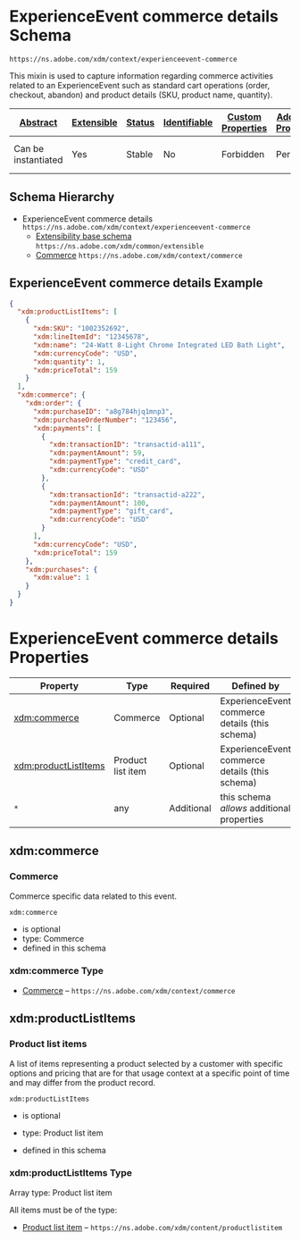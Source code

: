 
# ExperienceEvent commerce details Schema

```
https://ns.adobe.com/xdm/context/experienceevent-commerce
```

This mixin is used to capture information regarding commerce activities related to an ExperienceEvent such as standard cart operations (order, checkout, abandon) and product details (SKU, product name, quantity).

| [Abstract](../../../abstract.md) | [Extensible](../../../extensions.md) | [Status](../../../status.md) | [Identifiable](../../../id.md) | [Custom Properties](../../../extensions.md) | [Additional Properties](../../../extensions.md) | Defined In |
|----------------------------------|--------------------------------------|------------------------------|--------------------------------|---------------------------------------------|-------------------------------------------------|------------|
| Can be instantiated | Yes | Stable | No | Forbidden | Permitted | [mixins/experience-event/experienceevent-commerce.schema.json](mixins/experience-event/experienceevent-commerce.schema.json) |
## Schema Hierarchy

* ExperienceEvent commerce details `https://ns.adobe.com/xdm/context/experienceevent-commerce`
  * [Extensibility base schema](../../datatypes/extensible.schema.md) `https://ns.adobe.com/xdm/common/extensible`
  * [Commerce](../../datatypes/commerce.schema.md) `https://ns.adobe.com/xdm/context/commerce`


## ExperienceEvent commerce details Example
```json
{
  "xdm:productListItems": [
    {
      "xdm:SKU": "1002352692",
      "xdm:lineItemId": "12345678",
      "xdm:name": "24-Watt 8-Light Chrome Integrated LED Bath Light",
      "xdm:currencyCode": "USD",
      "xdm:quantity": 1,
      "xdm:priceTotal": 159
    }
  ],
  "xdm:commerce": {
    "xdm:order": {
      "xdm:purchaseID": "a8g784hjq1mnp3",
      "xdm:purchaseOrderNumber": "123456",
      "xdm:payments": [
        {
          "xdm:transactionID": "transactid-a111",
          "xdm:paymentAmount": 59,
          "xdm:paymentType": "credit_card",
          "xdm:currencyCode": "USD"
        },
        {
          "xdm:transactionId": "transactid-a222",
          "xdm:paymentAmount": 100,
          "xdm:paymentType": "gift_card",
          "xdm:currencyCode": "USD"
        }
      ],
      "xdm:currencyCode": "USD",
      "xdm:priceTotal": 159
    },
    "xdm:purchases": {
      "xdm:value": 1
    }
  }
}
```

# ExperienceEvent commerce details Properties

| Property | Type | Required | Defined by |
|----------|------|----------|------------|
| [xdm:commerce](#xdmcommerce) | Commerce | Optional | ExperienceEvent commerce details (this schema) |
| [xdm:productListItems](#xdmproductlistitems) | Product list item | Optional | ExperienceEvent commerce details (this schema) |
| `*` | any | Additional | this schema *allows* additional properties |

## xdm:commerce
### Commerce

Commerce specific data related to this event.

`xdm:commerce`
* is optional
* type: Commerce
* defined in this schema

### xdm:commerce Type


* [Commerce](../../datatypes/commerce.schema.md) – `https://ns.adobe.com/xdm/context/commerce`





## xdm:productListItems
### Product list items

A list of items representing a product selected by a customer with specific options and pricing that are for that usage context at a specific point of time and may differ from the product record.

`xdm:productListItems`
* is optional
* type: Product list item

* defined in this schema

### xdm:productListItems Type


Array type: Product list item

All items must be of the type:
* [Product list item](../../datatypes/productlistitem.schema.md) – `https://ns.adobe.com/xdm/content/productlistitem`







